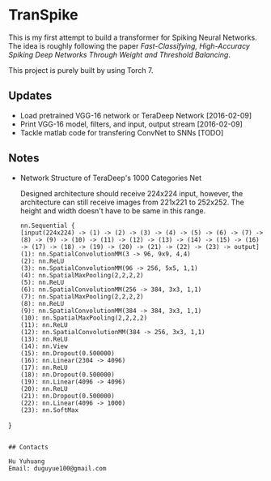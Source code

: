 # TranSpike

This is my first attempt to build a transformer for Spiking Neural Networks.
The idea is roughly following the paper *Fast-Classifying, High-Accuracy Spiking Deep Networks Through Weight and Threshold Balancing*.

This project is purely built by using Torch 7.

## Updates

+ Load pretrained VGG-16 network or TeraDeep Network [2016-02-09]
+ Print VGG-16 model, filters, and input, output stream [2016-02-09]
+ Tackle matlab code for transfering ConvNet to SNNs [TODO]

## Notes

+ Network Structure of TeraDeep's 1000 Categories Net

   Designed architecture should receive 224x224 input, however, the architecture can still receive images from 221x221 to 252x252.
   The height and width doesn't have to be same in this range.

   ```
   nn.Sequential {
  [input(224x224) -> (1) -> (2) -> (3) -> (4) -> (5) -> (6) -> (7) -> (8) -> (9) -> (10) -> (11) -> (12) -> (13) -> (14) -> (15) -> (16) -> (17) -> (18) -> (19) -> (20) -> (21) -> (22) -> (23) -> output]
  (1): nn.SpatialConvolutionMM(3 -> 96, 9x9, 4,4)
  (2): nn.ReLU
  (3): nn.SpatialConvolutionMM(96 -> 256, 5x5, 1,1)
  (4): nn.SpatialMaxPooling(2,2,2,2)
  (5): nn.ReLU
  (6): nn.SpatialConvolutionMM(256 -> 384, 3x3, 1,1)
  (7): nn.SpatialMaxPooling(2,2,2,2)
  (8): nn.ReLU
  (9): nn.SpatialConvolutionMM(384 -> 384, 3x3, 1,1)
  (10): nn.SpatialMaxPooling(2,2,2,2)
  (11): nn.ReLU
  (12): nn.SpatialConvolutionMM(384 -> 256, 3x3, 1,1)
  (13): nn.ReLU
  (14): nn.View
  (15): nn.Dropout(0.500000)
  (16): nn.Linear(2304 -> 4096)
  (17): nn.ReLU
  (18): nn.Dropout(0.500000)
  (19): nn.Linear(4096 -> 4096)
  (20): nn.ReLU
  (21): nn.Dropout(0.500000)
  (22): nn.Linear(4096 -> 1000)
  (23): nn.SoftMax
}
   ```

## Contacts

Hu Yuhuang  
Email: duguyue100@gmail.com
